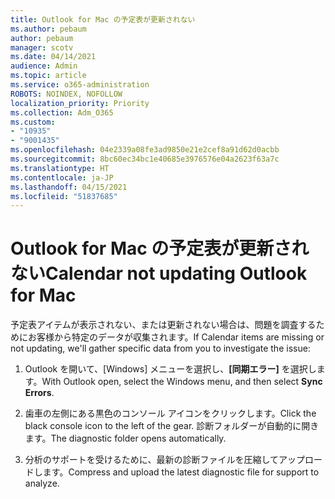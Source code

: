 ```yaml
---
title: Outlook for Mac の予定表が更新されない
ms.author: pebaum
author: pebaum
manager: scotv
ms.date: 04/14/2021
audience: Admin
ms.topic: article
ms.service: o365-administration
ROBOTS: NOINDEX, NOFOLLOW
localization_priority: Priority
ms.collection: Adm_O365
ms.custom:
- "10935"
- "9001435"
ms.openlocfilehash: 04e2339a08fe3ad9850e21e2cef8a91d62d0acbb
ms.sourcegitcommit: 8bc60ec34bc1e40685e3976576e04a2623f63a7c
ms.translationtype: HT
ms.contentlocale: ja-JP
ms.lasthandoff: 04/15/2021
ms.locfileid: "51837685"
---
```

# <a name="calendar-not-updating-outlook-for-mac"></a><span data-ttu-id="99441-102">Outlook for Mac の予定表が更新されない</span><span class="sxs-lookup"><span data-stu-id="99441-102">Calendar not updating Outlook for Mac</span></span>

<span data-ttu-id="99441-103">予定表アイテムが表示されない、または更新されない場合は、問題を調査するためにお客様から特定のデータが収集されます。</span><span class="sxs-lookup"><span data-stu-id="99441-103">If Calendar items are missing or not updating, we'll gather specific data from you to investigate the issue:</span></span>

1. <span data-ttu-id="99441-104">Outlook を開いて、[Windows] メニューを選択し、**[同期エラー]** を選択します。</span><span class="sxs-lookup"><span data-stu-id="99441-104">With Outlook open, select the Windows menu, and then select **Sync Errors**.</span></span>

1. <span data-ttu-id="99441-105">歯車の左側にある黒色のコンソール アイコンをクリックします。</span><span class="sxs-lookup"><span data-stu-id="99441-105">Click the black console icon to the left of the gear.</span></span> <span data-ttu-id="99441-106">診断フォルダーが自動的に開きます。</span><span class="sxs-lookup"><span data-stu-id="99441-106">The diagnostic folder opens automatically.</span></span>

1. <span data-ttu-id="99441-107">分析のサポートを受けるために、最新の診断ファイルを圧縮してアップロードします。</span><span class="sxs-lookup"><span data-stu-id="99441-107">Compress and upload the latest diagnostic file for support to analyze.</span></span>